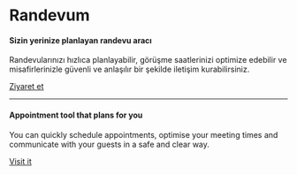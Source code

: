 # Randevum
#### Sizin yerinize planlayan randevu aracı
Randevularınızı hızlıca planlayabilir, görüşme saatlerinizi optimize edebilir ve misafirlerinizle güvenli ve anlaşılır bir şekilde iletişim kurabilirsiniz.

[Ziyaret et](https://randevum.co)

<hr/>

#### Appointment tool that plans for you
You can quickly schedule appointments, optimise your meeting times and communicate with your guests in a safe and clear way.

[Visit it](https://randevum.co)
